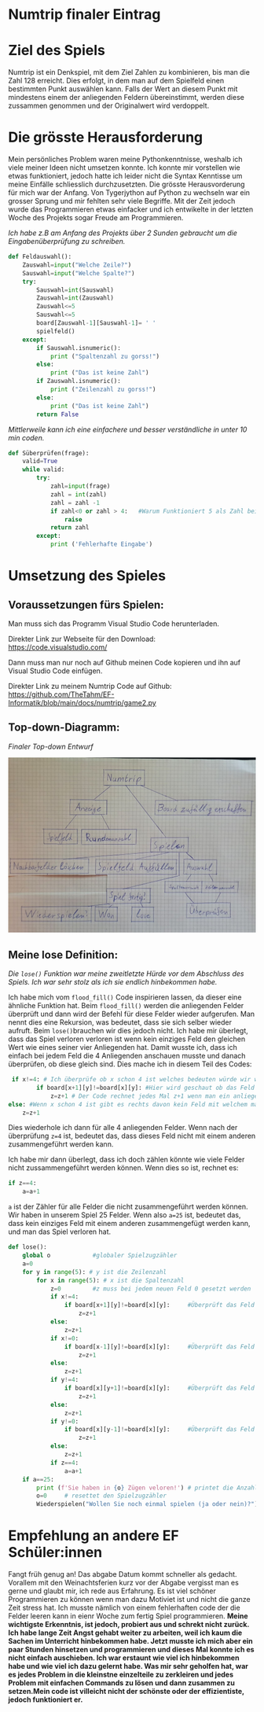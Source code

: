 # __Numtrip finaler Eintrag__


# Ziel des Spiels

Numtrip ist ein Denkspiel, mit dem Ziel Zahlen zu kombinieren, bis man die Zahl 128 erreicht. Dies erfolgt, in dem man auf dem Spielfeld einen bestimmten Punkt auswählen kann. Falls der Wert an diesem Punkt mit mindestens einem der anliegenden Feldern übereinstimmt, werden diese zussammen genommen und der Originalwert wird verdoppelt.

# Die grösste Herausforderung

Mein persönliches Problem waren meine Pythonkenntnisse, weshalb ich viele meiner Ideen nicht umsetzen konnte. Ich konnte mir vorstellen wie etwas funktioniert, jedoch hatte ich leider nicht die Syntax Kenntisse um meine Einfälle schliesslich durchzusetzten. Die grösste Herausvorderung für mich war der Anfang. Von Tygerjython auf Python zu wechseln war ein grosser Sprung und mir fehlten sehr viele Begriffe. Mit der Zeit jedoch wurde das Programmieren etwas einfacker und ich entwikelte in der letzten Woche des Projekts sogar Freude am Programmieren.

*Ich habe z.B am Anfang des Projekts über 2 Sunden gebraucht um die Eingabenüberprüfung zu schreiben.*
```py
def Feldauswahl():
    Zauswahl=input("Welche Zeile?")
    Sauswahl=input("Welche Spalte?")
    try:
        Sauswahl=int(Sauswahl)
        Zauswahl=int(Zauswahl)
        Zauswahl<=5
        Sauswahl<=5
        board[Zauswahl-1][Sauswahl-1]= ' '
        spielfeld()
    except:
        if Sauswahl.isnumeric():
            print ("Spaltenzahl zu gorss!")
        else:
            print ("Das ist keine Zahl")
        if Zauswahl.isnumeric():
            print ("Zeilenzahl zu gorss!")
        else:
            print ("Das ist keine Zahl")
        return False
```
*Mittlerweile kann ich eine einfachere und besser verständliche in unter 10 min coden.*
```py
def Süberprüfen(frage):
    valid=True
    while valid:
        try:
            zahl=input(frage)
            zahl = int(zahl)
            zahl = zahl -1
            if zahl<0 or zahl > 4:   #Warum Funktioniert 5 als Zahl bei <5?
                raise
            return zahl
        except:
            print ('Fehlerhafte Eingabe')
```
# Umsetzung des Spieles
## Voraussetzungen fürs Spielen:

Man muss sich das Programm Visual Studio Code herunterladen.

Direkter Link zur Webseite für den Download: https://code.visualstudio.com/

Dann muss man nur noch auf Github meinen Code kopieren und ihn auf Visual Studio Code einfügen.

Direkter Link zu meinem Numtrip Code auf Github:
https://github.com/TheTahm/EF-Informatik/blob/main/docs/numtrip/game2.py

## Top-down-Diagramm:

*Finaler Top-down Entwurf*

![](Blog_images\Top-down2.jpeg)


## Meine lose Definition:

*Die `lose()` Funktion war meine zweitletzte Hürde vor dem Abschluss des Spiels. Ich war sehr stolz als ich sie endlich hinbekommen habe.*

Ich habe mich vom `flood_fill()` Code inspirieren lassen, da dieser eine ähnliche Funktion hat. Beim `flood_fill()` werden die anliegenden Felder überprüft und dann wird der Befehl für diese Felder wieder aufgerufen. Man nennt dies eine Rekursion, was bedeutet, dass sie sich selber wieder aufruft. Beim `lose()`brauchen wir dies jedoch nicht. Ich habe mir überlegt, dass das Spiel verloren verloren ist wenn kein einziges Feld den gleichen Wert wie eines seiner vier Anliegenden hat. Damit wusste ich, dass ich einfach bei jedem Feld die 4 Anliegenden anschauen musste und danach überprüfen, ob diese gleich sind. Dies mache ich in diesem Teil des Codes:
```py
 if x!=4: # Ich überprüfe ob x schon 4 ist welches bedeuten würde wir wären schon in der Spalte ganz rechts, welches verursachen würde das der Code abstürzen oder nicht richtig funktionieren würde, falls wir versuchen eine Splate weiter rechts anzuschauen welche es nicht gibt.
        if board[x+1][y]!=board[x][y]: #Hier wird geschaut ob das Feld Rechts von Meinem überprüften den gleichen Wert hat. 
            z=z+1 # Der Code rechnet jedes Mal z+1 wenn man ein anliegendes Feld hat welcher nicht den gleichen Wert hat.
else: #Wenn x schon 4 ist gibt es rechts davon kein Feld mit welchem man es multiplizieren kann und kann deswegen z+1 rechen.
    z=z+1
```
Dies wiederhole ich dann für alle 4 anliegenden Felder. Wenn nach der überprüfung `z=4` ist, bedeutet das, dass dieses Feld nicht mit einem anderen zusammengeführt werden kann.

Ich habe mir dann überlegt, dass ich doch zählen könnte wie viele Felder nicht zussammengeführt werden können.
Wenn dies so ist, rechnet es:
```py
if z==4:
    a=a+1
```
`a` ist der Zähler für alle Felder die nicht zusammengeführt werden können. Wir haben in unserem Spiel 25 Felder. Wenn also `a=25` ist, bedeutet das, dass kein einziges Feld mit einem anderen zusammengefügt werden kann, und man das Spiel verloren hat.

```py
def lose():
    global o            #globaler Spielzugzähler
    a=0
    for y in range(5): # y ist die Zeilenzahl
        for x in range(5): # x ist die Spaltenzahl
            z=0         #z muss bei jedem neuen Feld 0 gesetzt werden
            if x!=4:
                if board[x+1][y]!=board[x][y]:     #Überprüft das Feld rechts davon
                    z=z+1
            else:
                z=z+1
            if x!=0:
                if board[x-1][y]!=board[x][y]:     #Überprüft das Feld links davon
                    z=z+1
            else:
                z=z+1
            if y!=4:
                if board[x][y+1]!=board[x][y]:     #Überprüft das Feld darunter
                    z=z+1
            else:
                z=z+1
            if y!=0:
                if board[x][y-1]!=board[x][y]:     #Überprüft das Feld darüber
                    z=z+1
            else:
                z=z+1
            if z==4:
                a=a+1
    if a==25:
        print (f'Sie haben in {o} Zügen veloren!') # printet die Anzahl Spielzüge aus
        o=0     # resettet den Spielzugzähler
        Wiederspielen("Wollen Sie noch einmal spielen (ja oder nein)?") #Nachdem man verloren hat kann man eine neue Runde anfangen oder aufhören
```



# Empfehlung an andere EF Schüler:innen
Fangt früh genug an! Das abgabe Datum kommt schneller als gedacht. Vorallem mit den Weinachtsferien kurz vor der Abgabe vergisst man es gerne und glaubt mir, ich rede aus Erfahrung. Es ist viel schöner Programmieren zu können wenn man dazu Motiviet ist und nicht die ganze Zeit stress hat. Ich musste nämlich von einem fehlerhaften code der die Felder leeren kann in eienr Woche zum fertig Spiel programmieren. **Meine wichtigste Erkenntnis, ist jedoch, probiert aus und schrekt nicht zurück. Ich habe lange Zeit Angst gehabt weiter zu arbeiten, weil ich kaum die Sachen im Unterricht hinbekommen habe. Jetzt musste ich mich aber ein paar Stunden hinsetzen und programmieren und dieses Mal konnte ich es nicht einfach auschieben. Ich war erstaunt wie viel ich hinbekommen habe und wie viel ich dazu gelernt habe. Was mir sehr geholfen hat, war es jedes Problem in die kleinstne einzelteile zu zerkleiren und jedes Problem mit einfachen Commands zu lösen und dann zusammen zu setzen.Mein code ist villeicht nicht der schönste oder der effizientiste, jedoch funktioniert er.**